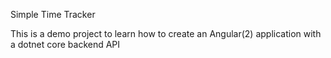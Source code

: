 Simple Time Tracker

This is a demo project to learn how to create an Angular(2) application with a dotnet core backend API

